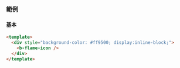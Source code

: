 ### 範例

#### 基本

```html
<template>
  <div style="background-color: #ff9500; display:inline-block;">
    <b-flame-icon />
  </div>
</template>
```
